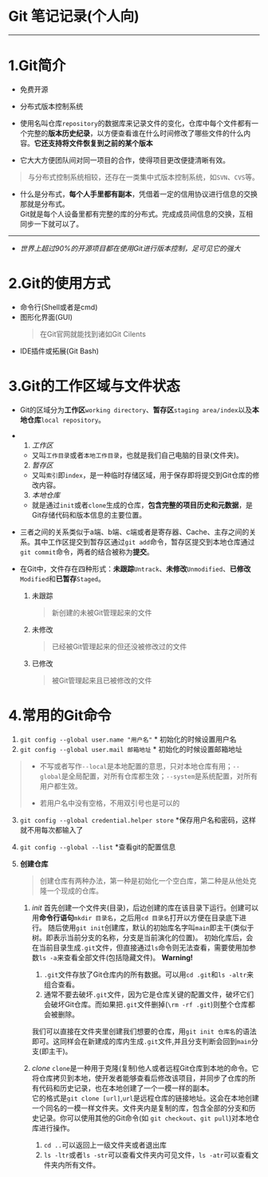 # Git 笔记记录(个人向)
---
# 1.Git简介
- 免费开源
  
- 分布式版本控制系统
  
- 使用名叫仓库`repository`的数据库来记录文件的变化，仓库中每个文件都有一个完整的**版本历史纪录**，以方便查看谁在什么时间修改了哪些文件的什么内容。**它还支持将文件恢复到之前的某个版本**  
    
- 它大大方便团队间对同一项目的合作，使得项目更改便捷清晰有效。
>与分布式控制系统相较，还存在一类集中式版本控制系统，如`SVN`、`CVS`等。

- 什么是分布式，**每个人手里都有副本**，凭借着一定的信用协议进行信息的交换那就是分布式。    
  Git就是每个人设备里都有完整的库的分布式。完成成员间信息的交换，互相同步一下就可以了。 
---
- *世界上超过90%的开源项目都在使用Git进行版本控制，足可见它的强大*

# 2.Git的使用方式   
- 命令行(Shell或者是cmd)
- 图形化界面(GUI)
  >在Git官网就能找到诸如Git Cilents
- IDE插件或拓展(Git Bash)

# 3.Git的工作区域与文件状态
- Git的区域分为**工作区**`working directory`、**暂存区**`staging area/index`以及**本地仓库**`local repository`。
- 1. *工作区*
  - 又叫`工作目录`或者`本地工作目录`，也就是我们自己电脑的目录(文件夹)。 
  
  2. *暂存区*
  - 又叫`索引`即`index`，是一种临时存储区域，用于保存即将提交到Git仓库的修改内容。

  3. *本地仓库*
  - 就是通过`init`或者`clone`生成的仓库，**包含完整的项目历史和元数据**，是Git存储代码和版本信息的主要位置。
- 三者之间的关系类似于a端、b端、c端或者是寄存器、Cache、主存之间的关系。其中工作区提交到暂存区通过`git add`命令，暂存区提交到本地仓库通过`git commit`命令，两者的结合被称为**提交**。
- 在Git中，文件存在四种形式：**未跟踪**`Untrack`、**未修改**`Unmodified`、**已修改**`Modified`和**已暂存**`Staged`。
  1. 未跟踪
     > 新创建的未被Git管理起来的文件
  2. 未修改    
     > 已经被Git管理起来的但还没被修改过的文件
  3. 已修改 
     > 被Git管理起来且已被修改的文件

# 4.常用的Git命令
1. `git config --global user.name "用户名"`
   \* 初始化的时候设置用户名 
2. `git config --global user.mail 邮箱地址`
   \* 初始化的时候设置邮箱地址

> - 不写或者写作`--local`是本地配置的意思，只对本地仓库有用；`--global`是全局配置，对所有仓库都生效；`--system`是系统配置，对所有用户都生效。 
>
> - 若用户名中没有空格，不用双引号也是可以的

3. `git config --global credential.helper store`
   \*保存用户名和密码，这样就不用每次都输入了

4. `git config --global --list`
   \*查看git的配置信息  

5. **创建仓库**
   >创建仓库有两种办法，第一种是初始化一个空白库，第二种是从他处克隆一个现成的仓库。
   1. *init*
    首先创建一个文件夹(目录)，后边创建的库在该目录下运行。创建可以用**命令行语句**`mkdir 目录名`，之后用`cd 目录名`打开以方便在目录底下进行。
    随后使用`git init`创建库，默认的初始库名字叫`main`即主干(类似于树。即表示当前分支的名称，分支是当前演化的位置)。 
    初始化库后，会在当前目录生成`.git`文件，但直接通过`ls`命令则无法查看，需要使用加参数`ls -a`来查看全部文件(包括隐藏文件)。
    **Warning!** 
      1. `.git`文件存放了Git仓库内的所有数据。可以用`cd .git`和`ls -altr`来组合查看。
      2. 通常不要去破坏`.git`文件，因为它是仓库关键的配置文件，破坏它们会破坏Git仓库。而如果把`.git`文件删掉(`\rm -rf .git`)则整个仓库都会被删除。  
   
      我们可以直接在文件夹里创建我们想要的仓库，用`git init 仓库名`的语法即可。这同样会在新建成的库内生成`.git`文件,并且分支判断会回到`main`分支(即主干)。

   2. *clone* 
      `clone`是一种用于克隆(复制)他人或者远程Git仓库到本地的命令。它将仓库拷贝到本地，使开发者能够查看后修改该项目，并同步了仓库的所有代码和历史记录，也在本地创建了一个一模一样的副本。  
      它的格式是`git clone [url]`,`url`是远程仓库的链接地址。这会在本地创建一个同名的一模一样文件夹。文件夹内是复制的库，包含全部的分支和历史记录。你可以使用其他的Git命令(如 `git checkout`、`git pull`)对本地仓库进行操作。 
      1. `cd ..`可以返回上一级文件夹或者退出库
      2. `ls -ltr`或者`ls -str`可以查看文件夹内可见文件，`ls -atr`可以查看文件夹内所有文件。
